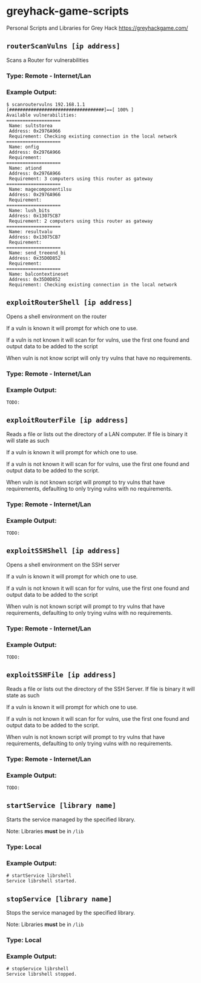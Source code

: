 # greyhack-game-scripts
Personal Scripts and Libraries for Grey Hack https://greyhackgame.com/

## `routerScanVulns [ip address]`

Scans a Router for vulnerabilities

### Type: Remote - Internet/Lan

### Example Output:

```
$ scanroutervulns 192.168.1.1
[###################################]==[ 100% ]
Available vulnerabilities:
====================
 Name: sultstorea
 Address: 0x2976A966
 Requirement: Checking existing connection in the local network
====================
 Name: onfig
 Address: 0x2976A966
 Requirement: 
====================
 Name: ationd
 Address: 0x2976A966
 Requirement: 3 computers using this router as gateway
====================
 Name: magecomponentilsu
 Address: 0x2976A966
 Requirement: 
====================
 Name: lush_bits
 Address: 0x13075CB7
 Requirement: 2 computers using this router as gateway
====================
 Name: resultvalu
 Address: 0x13075CB7
 Requirement: 
====================
 Name: send_treeend_bi
 Address: 0x35D0D852
 Requirement: 
====================
 Name: balcontextineset
 Address: 0x35D0D852
 Requirement: Checking existing connection in the local network
```

## `exploitRouterShell [ip address]`

Opens a shell environment on the router

If a vuln is known it will prompt for which one to use. 

If a vuln is not known it will scan for for vulns, 
use the first one found and output data to be added to the script

When vuln is not know script will only try vulns that have no requirements.

### Type: Remote - Internet/Lan

### Example Output:

```
TODO:
```

## `exploitRouterFile [ip address]`

Reads a file or lists out the directory of a LAN computer. If file is binary it will state as such

If a vuln is known it will prompt for which one to use. 

If a vuln is not known it will scan for for vulns, 
use the first one found and output data to be added to the script.

When vuln is not known script will prompt to try vulns that have requirements, 
defaulting to only trying vulns with no requirements.

### Type: Remote - Internet/Lan

### Example Output:

```
TODO:
```

## `exploitSSHShell [ip address]`

Opens a shell environment on the SSH server

If a vuln is known it will prompt for which one to use. 

If a vuln is not known it will scan for for vulns, 
use the first one found and output data to be added to the script

When vuln is not known script will prompt to try vulns that have requirements, 
defaulting to only trying vulns with no requirements.

### Type: Remote - Internet/Lan

### Example Output:

```
TODO:
```

## `exploitSSHFile [ip address]`

Reads a file or lists out the directory of the SSH Server. If file is binary it will state as such

If a vuln is known it will prompt for which one to use. 

If a vuln is not known it will scan for for vulns, 
use the first one found and output data to be added to the script.

When vuln is not known script will prompt to try vulns that have requirements, 
defaulting to only trying vulns with no requirements.

### Type: Remote - Internet/Lan

### Example Output:

```
TODO:
```

## `startService [library name]`

Starts the service managed by the specified library.

Note: Libraries **must** be in `/lib`

### Type: Local

### Example Output:

```
# startService librshell
Service librshell started.
```

## `stopService [library name]`

Stops the service managed by the specified library.

Note: Libraries **must** be in `/lib`

### Type: Local

### Example Output:

```
# stopService librshell
Service librshell stopped.
```
